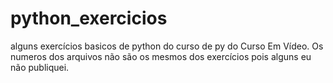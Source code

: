 # python_exercicios
alguns exercícios basicos de python do curso de py do Curso Em Vídeo.
Os numeros dos arquivos não são os mesmos dos exercícios pois alguns eu não publiquei.
